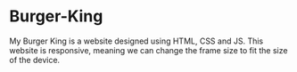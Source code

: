 # Burger-King
My Burger King is a website designed using HTML, CSS and JS. This website is responsive, meaning we can change the frame size to fit the size of the device.
